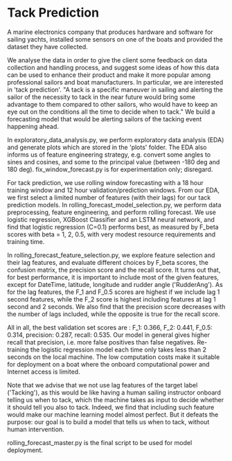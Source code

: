 # Tack Prediction

A marine electronics company that produces hardware and software for sailing yachts, installed some sensors on one of the boats and provided the dataset they have collected. 

We analyse the data in order to give the client some feedback on data collection and handling process, and suggest some ideas of how this data can be used to enhance their product and make it more popular among professional sailors and boat manufacturers. In particular, we are interested in 'tack prediction'. "A tack is a specific maneuver in sailing and alerting the sailor of the necessity to tack in the near future would bring some advantage to them compared to other sailors, who would have to keep an eye out on the conditions all the time to decide when to tack." We build a forecasting model that would be alerting sailors of the tacking event happening ahead.

In exploratory_data_analysis.py, we perform exploratory data analysis (EDA) and generate plots which are stored in the 'plots' folder. The EDA also informs us of feature engineering strategy, e.g. convert some angles to sines and cosines, and some to the principal value (between -180 deg and 180 deg). fix_window_forecast.py is for experimentation only; disregard.

For tack prediction, we use rolling window forecasting with a 18 hour training window and 12 hour validation/prediction windows. From our EDA, we first select a limited number of features (with their lags) for our tack prediction models. In rolling_forecast_model_selection.py, we perform data preprocessing, feature engineering, and perform rolling forecast. We use logistic regression, XGBoost Classifier and an LSTM neural network, and find that logistic regression (C=0.1) performs best, as measured by F_beta scores with beta = 1, 2, 0.5, with very modest resource requirements and training time. 

In rolling_forecast_feature_selection.py, we explore feature selection and their lag features, and evaluate different choices by F_beta scores, the confusion matrix, the precision score and the recall score. It turns out that, for best performance, it is important to include most of the given features, except for DateTime, latitude, longitude and rudder angle ('RudderAng'). As for the lag features, the F_1 and F_0.5 scores are highest if we include lag 1 second features, while the F_2 score is highest including features at lag 1 second and 2 seconds. We also find that the precision score decreases with the number of lags included, while the opposite is true for the recall score. 

All in all, the best validation set scores are : F_1: 0.366, F_2: 0.441, F_0.5: 0.314, precision: 0.287, recall: 0.535. Our model in general gives higher recall that precision, i.e. more false positives than false negatives. Re-training the logistic regression model each time only takes less than 2 seconds on the local machine. The low computation costs make it suitable for deployment on a boat where the onboard computational power and Internet access is limited.

Note that we advise that we not use lag features of the target label ('Tacking'), as this would be like having a human sailing instructor onboard telling us when to tack, which the machine takes as input to decide whether it should tell you also to tack. Indeed, we find that including such feature would make our machine learning model almost perfect. But it defeats the purpose: our goal is to build a model that tells us when to tack, without human intervention.

rolling_forecast_master.py is the final script to be used for model deployment.
